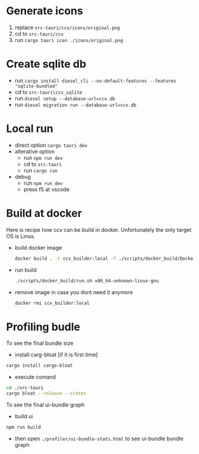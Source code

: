 
# Generate icons

1. replace `src-tauri/ccv/icons/original.png`
2. cd to `src-tauri/ccv`
3. run `cargo tauri icon ./icons/original.png`

# Create sqlite db
- run `cargo install diesel_cli --no-default-features --features "sqlite-bundled"`
- cd to `src-tauri\ccv_sqlite`
- run `diesel setup --database-url=ccv.db`
- run `diesel migration run --database-url=ccv.db`

# Local run
- direct option `cargo tauri dev`
- alterative option
    - run `npm run dev`
    - cd to `src-tauri`
    - run `cargo run`
- debug
    - run `npm run dev`
    - press f5 at vscode

# Build at docker
Here is recipe how ccv can be build in docker. Unfortunately the only target OS is Linux.

- build docker image
    ```bash
    docker build . -t ccv_builder:local -f ./scripts/docker_build/Dockerfile
    ```
- run build
    ```bash
    ./scripts/docker_build/run.sh x86_64-unknown-linux-gnu
    ```
- remove image in case you dont need it anymore
    ```bash
    docker rmi ccv_builder:local
    ```
# Profiling budle
To see the final bundle size
- install carg-bloat [if it is first time]
```bash
cargo install cargo-bloat
```
- execute comand 
```bash
cd ./src-tauri
cargo bloat --release --crates
```

To see the final ui-bundle graph
- build ui
```bash
npm run build
```
- then open `./profiler/ui-bundle-stats.html` to see ui-bundle bundle graph

